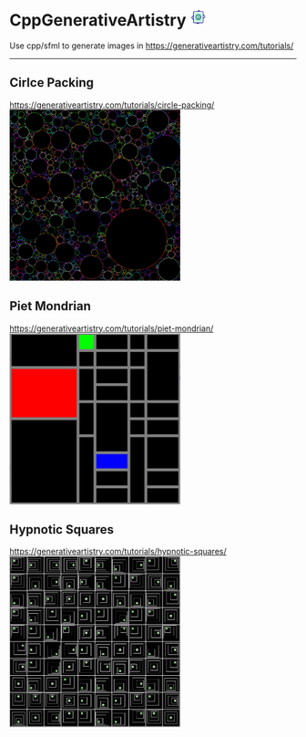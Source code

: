 # CppGenerativeArtistry <img alt="ICON" src="https://github.com/Harpsichord1207/CppGenerativeArtistry/blob/master/logo.png" width="30" height="30">
Use cpp/sfml to generate images in https://generativeartistry.com/tutorials/  

---  

## Cirlce Packing
https://generativeartistry.com/tutorials/circle-packing/  
<img alt="CirclePacking" src="https://github.com/Harpsichord1207/CppGenerativeArtistry/blob/master/CirclePacking/image.png" width="300" height="300">


## Piet Mondrian
https://generativeartistry.com/tutorials/piet-mondrian/  
<img alt="PietMondrian" src="https://github.com/Harpsichord1207/CppGenerativeArtistry/blob/master/PietMondrian/image.png" width="300" height="300">

## Hypnotic Squares
https://generativeartistry.com/tutorials/hypnotic-squares/  
<img alt="HypnoticSquares" src="https://github.com/Harpsichord1207/CppGenerativeArtistry/blob/master/HypnoticSquares/image.png" width="300" height="300">
